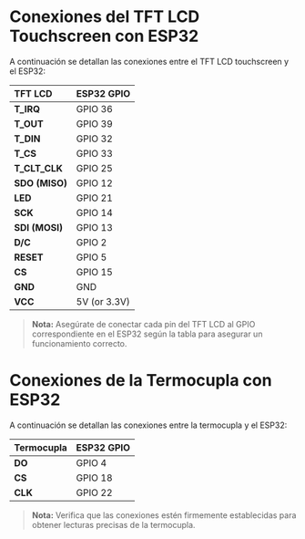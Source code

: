 # Conexiones del TFT LCD Touchscreen con ESP32

A continuación se detallan las conexiones entre el TFT LCD touchscreen y el ESP32:

| **TFT LCD**        | **ESP32 GPIO** |
|:-------------------|:---------------|
| **T_IRQ**          | GPIO 36        |
| **T_OUT**          | GPIO 39        |
| **T_DIN**          | GPIO 32        |
| **T_CS**           | GPIO 33        |
| **T_CLT_CLK**      | GPIO 25        |
| **SDO (MISO)**     | GPIO 12        |
| **LED**            | GPIO 21        |
| **SCK**            | GPIO 14        |
| **SDI (MOSI)**     | GPIO 13        |
| **D/C**            | GPIO 2         |
| **RESET**          | GPIO 5         |
| **CS**             | GPIO 15        |
| **GND**            | GND            |
| **VCC**            | 5V (or 3.3V)   |

> **Nota:** Asegúrate de conectar cada pin del TFT LCD al GPIO correspondiente en el ESP32 según la tabla para asegurar un funcionamiento correcto.

# Conexiones de la Termocupla con ESP32

A continuación se detallan las conexiones entre la termocupla y el ESP32:

| **Termocupla** | **ESP32 GPIO** |
|:---------------|:---------------|
| **DO**         | GPIO 4         |
| **CS**         | GPIO 18        |
| **CLK**        | GPIO 22        |

> **Nota:** Verifica que las conexiones estén firmemente establecidas para obtener lecturas precisas de la termocupla.
